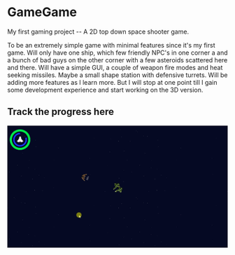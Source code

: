 # GameGame
My first gaming project -- A 2D top down space shooter game.

To be an extremely simple game with minimal features since it's my first game. Will only have one ship, which few friendly NPC's in one corner a and a bunch of bad guys on the other corner with a few asteroids scattered here and there. Will have a simple GUI, a couple of weapon fire modes and heat seeking missiles. Maybe a small shape station with defensive turrets. Will be adding more features as I learn more. But I will stop at one point till I gain some development experience and start working on the 3D version.

## Track the progress here
![progress](https://github.com/vishnu-rvn/GameGame/blob/master/progress.gif)
